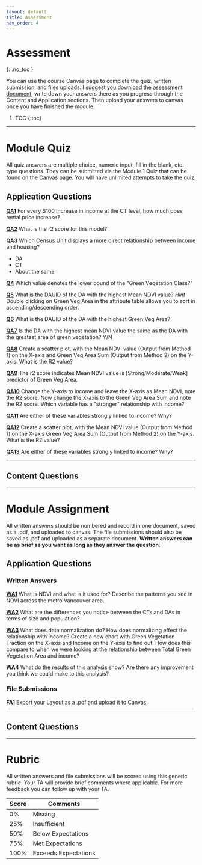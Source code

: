 ```yaml
---
layout: default
title: Assessment
nav_order: 4
---
```


# Assessment
{: .no_toc }

You can use the course Canvas page to complete the quiz, written submission, and files uploads.  I suggest you download the [assessment document](https://github.com/June-Skeeter/Module2_GEOS270/blob/main/docs/Assessment.md), write down your answers there as you progress through the Content and Application sections.  Then upload your answers to canvas once you have finished the module.

1. TOC
{:toc}

---

# Module Quiz

All quiz answers are multiple choice, numeric input, fill in the blank, etc. type questions.  They can be submitted via the Module 1 Quiz that can be found on the Canvas page.  You will have unlimited attempts to take the quiz.

## Application Questions

[**QA1**](Application_Part3.md#qa1)
For every $100 increase in income at the CT level, how much does rental price increase?

<!-- $2.66 -->

[**QA2**](Application_Part3.md#qa2)
What is the r2 score for this model?

<!-- r2 = 0.38 -->

[**QA3**](Application_Part3.md#qa3)
Which Census Unit displays a more direct relationship between income and housing?
- DA
- CT
- About the same

<!-- CT -->

[**Q4**](Application_Part3.md#qa3)
Which value denotes the lower bound of the "Green Vegetation Class?"

<!-- 0.606867 -->

[**Q5**](Application_Part4.md#qa5)
What is the DAUID of the DA with the highest Mean NDVI value?  *Hint* Double clicking on Green Veg Area in the attribute table allows you to sort in ascending/descending order.

<!-- 59151219 -->

[**Q6**](Application_Part4.md#qa6)
What is the DAUID of the DA with the highest Green Veg Area?

<!-- 59153586 -->

[**QA7**](Application_Part4.md#qa7)
Is the DA with the highest mean NDVI value the same as the DA with the greatest area of green vegetation? Y/N

<!-- N -->


[**QA8**](Application_Part4.md#qa8)
Create a scatter plot, with the Mean NDVI value (Output from Method 1) on the X-axis and Green Veg Area Sum (Output from Method 2) on the Y-axis.  What is the R2 value? 

<!-- 0.11 --> 

[**QA9**](Application_Part4.md#qa9)
The r2 score indicates Mean NDVI value is [Strong/Moderate/Weak] predictor of Green Veg Area.

<!-- Weak -->

[**QA10**](Application_Part4.md#qa10)
Change the Y-axis to Income and leave the X-axis as Mean NDVI, note the R2 score.  Now change the X-axis to the Green Veg Area Sum and note the R2 score.  Which variable has a "stronger" relationship with income?

<!-- Green area & income (r2=0.014) Mean NDIV (r2=0.058). Mean NDVI has "stronger relationship" -->

[**QA11**](Application_Part4.md#qa11)
Are either of these variables strongly linked to income? Why?

<!-- NO, r2 0=no relationship, 1 = perfect relationship.  These values are low -->


[**QA12**](Application_Part5.md#qa12)
Create a scatter plot, with the Mean NDVI value (Output from Method 1) on the X-axis  Green Veg Area Sum (Output from Method 2) on the Y-axis.  What is the R2 value? 

<!-- NO, r2 0=no relationship, 1 = perfect relationship.  These values are low -->

[**QA13**](Application_Part5.md#qa13)
Are either of these variables strongly linked to income? Why?

<!-- NO, r2 0=no relationship, 1 = perfect relationship.  These values are low -->


---

## Content Questions



---

# Module Assignment

All written answers should be numbered and record in one document, saved as a .pdf, and uploaded to canvas.  The file submissions should also be saved as .pdf and uploaded as a separate document.  **Written answers can be as brief as you want as long as they answer the question.**

## Application Questions

### Written Answers

[**WA1**](Application_Part2.md#wa1)
What is NDVI and what is it used for?  Describe the patterns you see in NDVI across the metro Vancouver area.

<!-- NDVI is a metric for gauging vegetation health/density/"greenness".  It is based off the differential reflectivity between red (low for plants) and near infrared (high for plants).  Across metro van - water/concrete low, residential w/ tree cover medium, forests/agriculture high -->

[**WA2**](Application_Part3.md#wa3)
What are the differences you notice between the CTs and DAs in terms of size and population?

<!-- CDAs are smaller population/size wise, DAs give full coverage CTs only in CMA (metro areas) -->

[**WA3**](Application_Part5.md#wa3)
What does data normalization do? How does normalizing effect the relationship with income? Create a new chart with Green Vegetation Fraction on the X-axis and Income on the Y-axis to find out.  How does this compare to when we were looking at the relationship between Total Green Vegetation Area and income?

<!-- Normalizing accounts for a confounding/secondary/other variable by dividing the variable of interest by the confounder.  This helps control for correlation between the two variables. The R2 score goes up to 0.083, Accounting for the different sizes of the DA "improves" the relationship. But not by much -->

[**WA4**](Application_Part6.md#wa4)
What do the results of this analysis show?  Are there any improvement you think we could make to this analysis?

<!-- The relationship isn't strong, probably because there are other factors that are determine where people with limited resources can afford to live and where those with money choose to live. (7.5 pts)

Things to look at might include: housing cost (rent or land value) instead of income.  Both NDVI & green area combined (eg. multivariate linear regression). Excluding downtown core and focus on just medium density residential areas.  Account for water/beaches (also attracts high income but low NDIV)  .  These are just possible suggestions, they don't have to list these anything that makes sense counts (7.5 pts for listing two or more suggestions, 3.25 pts if just one). -->


### File Submissions

[**FA1**](Application_Part6.md#fa1)
Export your Layout as a .pdf and upload it to Canvas.

<!-- See example map:

Map showing proper mean NDVI (not green fraction) - 5pts

Chart showing proper mean green fraction vs income (not NDVI) - 5pts

Source statement (Name/source/data/date) - 4ts (1 off for name/date etc.)

Clean presentation & appropriate elements (Text is descriptive/not cut off, north arrow, legend, scale text) - 6 pts

Projection and scale 1:100,000 (should be obvious if the left it in Lambert conformal, Vancouver will be slanted)  - 5pts
 -->

---

## Content Questions


---

# Rubric 

All written answers and file submissions will be scored using this generic rubric.  Your TA will provide brief comments where applicable.  For more feedback you can follow up with your TA.

|Score|Comments            |
|-----|--------------------|
| 0%  |Missing             |
| 25% |Insufficient        |
| 50% |Below Expectations  |
| 75% |Met Expectations    |
| 100%|Exceeds Expectations|
